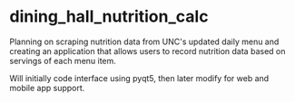 # dining_hall_nutrition_calc

Planning on scraping nutrition data from UNC's updated daily menu and creating an application that allows users to record nutrition data based on servings of each menu item.

Will initially code interface using pyqt5, then later modify for web and mobile app support.

